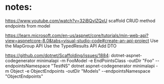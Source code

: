 # notes:

https://www.youtube.com/watch?v=32iBQvIZQxU
scaffold CRUD method endpoints from model

https://learn.microsoft.com/en-us/aspnet/core/tutorials/min-web-api?view=aspnetcore-8.0&tabs=visual-studio-code#create-an-api-project
Use the MapGroup API
Use the TypedResults API
Add DTO

https://github.com/dotnet/Scaffolding/issues/1884:
dotnet-aspnet-codegenerator minimalapi -m FooModel -e EndPointsClass -outDir "Foo" --endpointsNamespace "TestNS"
dotnet aspnet-codegenerator minimalapi -m Object -e ObjectEndpoints -outDir "Models" --endpointsNamespace "ObjectEndpoints"
